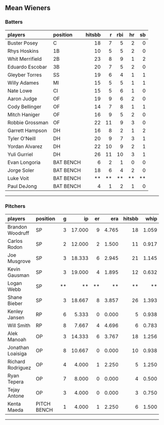 ## Mean Wieners

### Batters

 
|players         |position  | hitsbb|  r| rbi| hr| sb| 
|:---------------|:---------|------:|--:|---:|--:|--:| 
|Buster Posey    |C         |     18|  7|   5|  2|  0| 
|Rhys Hoskins    |1B        |     10|  5|   5|  2|  0| 
|Whit Merrifield |2B        |     23|  8|   9|  1|  2| 
|Eduardo Escobar |3B        |     20|  7|   5|  2|  0| 
|Gleyber Torres  |SS        |     19|  6|   4|  1|  1| 
|Willy Adames    |MI        |     15|  5|   5|  1|  1| 
|Nate Lowe       |CI        |     15|  5|   6|  1|  0| 
|Aaron Judge     |OF        |     19|  9|   6|  2|  0| 
|Cody Bellinger  |OF        |     14|  7|   8|  1|  1| 
|Mitch Haniger   |OF        |     16|  9|   5|  2|  0| 
|Robbie Grossman |OF        |     22| 11|   9|  3|  0| 
|Garrett Hampson |DH        |     16|  8|   2|  1|  2| 
|Tyler O'Neill   |DH        |     20|  9|   7|  3|  1| 
|Yordan Alvarez  |DH        |     22| 10|   9|  2|  1| 
|Yuli Gurriel    |DH        |     26| 11|  10|  3|  1| 
|Evan Longoria   |BAT BENCH |      6|  2|   1|  0|  0| 
|Jorge Soler     |BAT BENCH |     18|  6|   4|  2|  0| 
|Luke Voit       |BAT BENCH |     **| **|  **| **| **| 
|Paul DeJong     |BAT BENCH |      4|  1|   2|  1|  0| 

* * *

### Pitchers

 
|players           |position    |  g|     ip| er|   era| hitsbb|  whip| so|  w| sv| 
|:-----------------|:-----------|--:|------:|--:|-----:|------:|-----:|--:|--:|--:| 
|Brandon Woodruff  |SP          |  3| 17.000|  9| 4.765|     18| 1.059| 19|  1|  0| 
|Carlos Rodon      |SP          |  2| 12.000|  2| 1.500|     11| 0.917| 17|  1|  0| 
|Joe Musgrove      |SP          |  3| 18.333|  6| 2.945|     21| 1.145| 19|  0|  0| 
|Kevin Gausman     |SP          |  3| 19.000|  4| 1.895|     12| 0.632| 20|  2|  0| 
|Logan Webb        |SP          | **|     **| **|    **|     **|    **| **| **| **| 
|Shane Bieber      |SP          |  3| 18.667|  8| 3.857|     26| 1.393| 20|  2|  0| 
|Kenley Jansen     |RP          |  6|  5.333|  0| 0.000|      5| 0.938|  4|  0|  4| 
|Will Smith        |RP          |  8|  7.667|  4| 4.696|      6| 0.783| 11|  0|  3| 
|Alek Manoah       |OP          |  3| 14.333|  6| 3.767|     18| 1.256| 14|  0|  0| 
|Jonathan Loaisiga |OP          |  8| 10.667|  0| 0.000|     10| 0.938|  7|  2|  0| 
|Richard Rodriguez |OP          |  4|  4.000|  1| 2.250|      5| 1.250|  3|  0|  1| 
|Ryan Tepera       |OP          |  7|  8.000|  0| 0.000|      4| 0.500|  8|  0|  0| 
|Tejay Antone      |OP          |  3|  4.000|  0| 0.000|      3| 0.750|  3|  0|  0| 
|Kenta Maeda       |PITCH BENCH |  1|  4.000|  1| 2.250|      6| 1.500|  7|  0|  0| 


* * *


